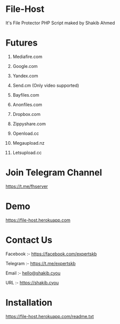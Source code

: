# File-Host

It's File Protector PHP Script maked by Shakib Ahmed

# Futures

1. Mediafire.com

2. Google.com

3. Yandex.com

4. Send.cm (Only video supported)

5. Bayfiles.com

6. Anonfiles.com
 
7. Dropbox.com

8. Zippyshare.com

9. Openload.cc

10. Megaupload.nz

11. Letsupload.cc

# Join Telegram Channel

https://t.me/fhserver

# Demo

https://file-host.herokuapp.com

# Contact Us

Facebook :- https://facebook.com/expertskb

Telegram :- https://t.me/expertskb

Email :- hello@shakib.cyou

URL :- https://shakib.cyou


# Installation

https://file-host.herokuapp.com/readme.txt
